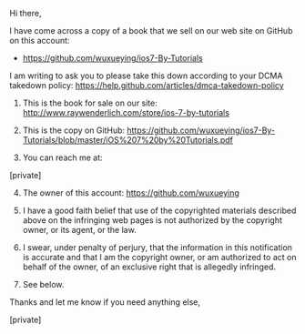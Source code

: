 Hi there,

I have come across a copy of a book that we sell on our web site on GitHub
on this account:

* https://github.com/wuxueying/ios7-By-Tutorials

I am writing to ask you to please take this down according to your DCMA
takedown policy: https://help.github.com/articles/dmca-takedown-policy

1) This is the book for sale on our site:
http://www.raywenderlich.com/store/ios-7-by-tutorials

2) This is the copy on GitHub:
https://github.com/wuxueying/ios7-By-Tutorials/blob/master/iOS%207%20by%20Tutorials.pdf

3) You can reach me at:

[private]

4) The owner of this account: https://github.com/wuxueying

5) I have a good faith belief that use of the copyrighted materials
described above on the infringing web pages is not authorized by the
copyright owner, or its agent, or the law.

6) I swear, under penalty of perjury, that the information in this
notification is accurate and that I am the copyright owner, or am
authorized to act on behalf of the owner, of an exclusive right that is
allegedly infringed.

7) See below.

Thanks and let me know if you need anything else,


[private]
